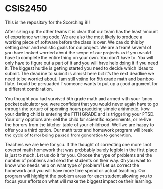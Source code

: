 CSIS2450
========

This is the repository for the Scorching 8!!

After sizing up the other teams it is clear that our team has the least amount of experience writing code. 
We are also the most likely to produce a working piece of software before the class is over.
We can do this by setting clear and realistic goals for our project. We are a team! several of you have looked worried
about the scope of our projects as if you would have to complete the entire thing on your own. You don't have to. You will
only have to figure out a part of it and you will have help doing it if you need it.
The biggest hurdle is getting started you need to decide which ideas to submit. 
The deadline to submit is almost here but it’s the next deadline we need to be worried about. 
I am still voting for 5th grade math and bamboo flute. 
I could be persuaded if someone wants to put up a good argument for a different combination.

You thought you had survived 5th grade math and armed with your fancy pocket calculator you were confident that you
would never again have to go through the torture of  spending hours practicing simple arithmetic. Now your darling child
is entering the FITH GRADE and is triggering your PTSD. Your only opptions are; sell the child for scientific experiments,
or re-live the horrors from the kitchen table of your childhood. Well we are happy to offer you a third option. Our math 
tutor and homework program will break the cycle of terror being passed from generation to generation. 

Teachers we are here for you. If the thought of correcting one more snot covered math homework that was probbably barely 
legible in the first place is just to much. Let us do it for you. Choose the type of problems and the number of problems 
and send the students on their way. Oh you want to know who needs help on what type of problem? Let us 
correct the homework and you will have more time spend on actual teaching. Our program will highlight the problem areas
for each student allowing you to focus your efforts on what will make the biggest impact on their learning. 


